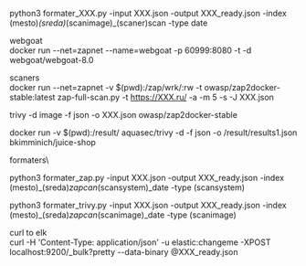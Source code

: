 
python3 formater_XXX.py -input XXX.json -output XXX_ready.json -index (mesto)_(sreda)_(scanimage)_(scaner)scan -type date


webgoat\
docker run --net=zapnet --name=webgoat -p 60999:8080 -t -d webgoat/webgoat-8.0



scaners\
docker run --net=zapnet -v $(pwd):/zap/wrk/:rw -t owasp/zap2docker-stable:latest zap-full-scan.py  -t https://XXX.ru/ -a -m 5 -s -J XXX.json


trivy  -d image -f json  -o XXX.json  owasp/zap2docker-stable

docker run -v $(pwd):/result/ aquasec/trivy -d -f json -o /result/results1.json bkimminich/juice-shop


formaters\

python3 formater_zap.py -input XXX.json -output XXX_ready.json -index (mesto)_(sreda)_zapcan_(scansystem)_date -type (scansystem)

python3 formater_trivy.py -input XXX.json -output XXX_ready.json -index (mesto)_(sreda)_zapcan_(scanimage)_date -type (scanimage)



curl to elk\
curl -H 'Content-Type: application/json' -u elastic:changeme  -XPOST localhost:9200/_bulk?pretty --data-binary @XXX_ready.json

